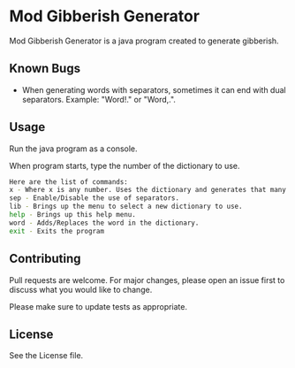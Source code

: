 # Mod Gibberish Generator

Mod Gibberish Generator is a java program created to generate gibberish.

## Known Bugs

*  When generating words with separators, sometimes it can end with dual separators. Example: "Word!." or "Word,.".

## Usage

Run the java program as a console.

When program starts, type the number of the dictionary to use.

```bash
Here are the list of commands:
x - Where x is any number. Uses the dictionary and generates that many words.
sep - Enable/Disable the use of separators.
lib - Brings up the menu to select a new dictionary to use.
help - Brings up this help menu.
word - Adds/Replaces the word in the dictionary.
exit - Exits the program
```

## Contributing

Pull requests are welcome. For major changes, please open an issue first
to discuss what you would like to change.

Please make sure to update tests as appropriate.

## License

See the License file.
